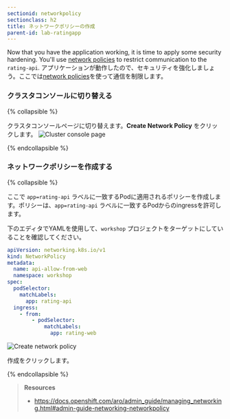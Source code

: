 ```yaml
---
sectionid: networkpolicy
sectionclass: h2
title: ネットワークポリシーの作成
parent-id: lab-ratingapp
---
```


Now that you have the application working, it is time to apply some security hardening. You'll use [network policies](https://docs.openshift.com/aro/admin_guide/managing_networking.html#admin-guide-networking-networkpolicy) to restrict communication to the `rating-api`.
アプリケーションが動作したので、セキュリティを強化しましょう。ここでは[network policies](https://docs.openshift.com/aro/admin_guide/managing_networking.html#admin-guide-networking-networkpolicy)を使って通信を制限します。

### クラスタコンソールに切り替える

{% collapsible %}

クラスタコンソールページに切り替えます。**Create Network Policy** をクリックします。 
![Cluster console page](media/cluster-console.png)

{% endcollapsible %}

### ネットワークポリシーを作成する

{% collapsible %}

ここで `app=rating-api` ラベルに一致するPodに適用されるポリシーを作成します。ポリシーは、`app=rating-api` ラベルに一致するPodからのingressを許可します。

下のエディタでYAMLを使用して、`workshop` プロジェクトをターゲットにしていることを確認してください。


```yaml
apiVersion: networking.k8s.io/v1
kind: NetworkPolicy
metadata:
  name: api-allow-from-web
  namespace: workshop
spec:
  podSelector:
    matchLabels:
      app: rating-api
  ingress:
    - from:
        - podSelector:
            matchLabels:
              app: rating-web
```

![Create network policy](media/create-networkpolicy.png)

作成をクリックします。

{% endcollapsible %}

> **Resources**
> * <https://docs.openshift.com/aro/admin_guide/managing_networking.html#admin-guide-networking-networkpolicy>